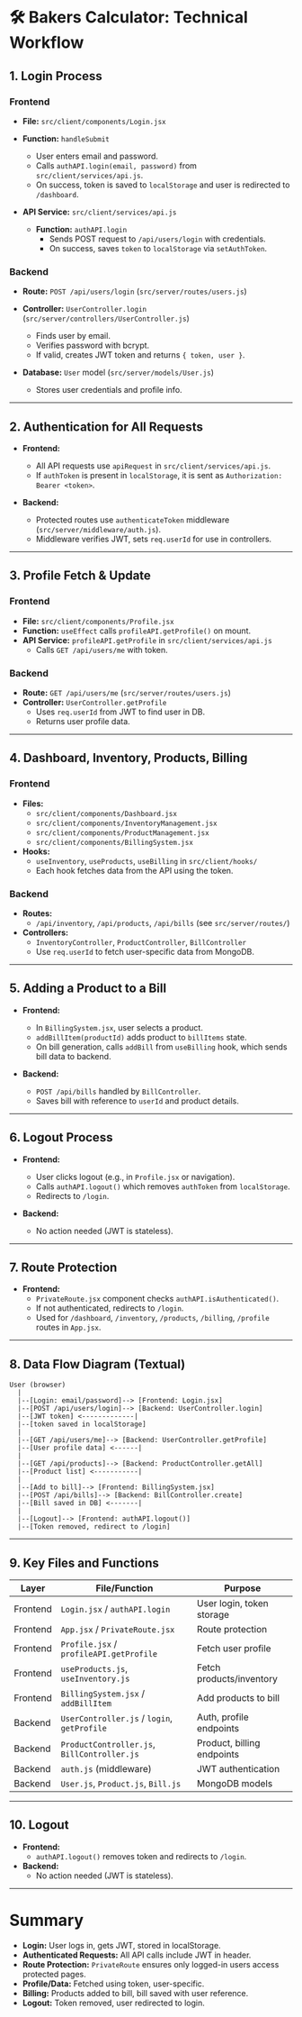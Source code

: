 # 🛠️ Bakers Calculator: Technical Workflow

## 1. Login Process

### Frontend
- **File:** `src/client/components/Login.jsx`
- **Function:** `handleSubmit`
  - User enters email and password.
  - Calls `authAPI.login(email, password)` from `src/client/services/api.js`.
  - On success, token is saved to `localStorage` and user is redirected to `/dashboard`.

- **API Service:** `src/client/services/api.js`
  - **Function:** `authAPI.login`
    - Sends POST request to `/api/users/login` with credentials.
    - On success, saves `token` to `localStorage` via `setAuthToken`.

### Backend
- **Route:** `POST /api/users/login` (`src/server/routes/users.js`)
- **Controller:** `UserController.login` (`src/server/controllers/UserController.js`)
  - Finds user by email.
  - Verifies password with bcrypt.
  - If valid, creates JWT token and returns `{ token, user }`.

- **Database:** `User` model (`src/server/models/User.js`)
  - Stores user credentials and profile info.

---

## 2. Authentication for All Requests

- **Frontend:**  
  - All API requests use `apiRequest` in `src/client/services/api.js`.
  - If `authToken` is present in `localStorage`, it is sent as `Authorization: Bearer <token>`.

- **Backend:**  
  - Protected routes use `authenticateToken` middleware (`src/server/middleware/auth.js`).
  - Middleware verifies JWT, sets `req.userId` for use in controllers.

---

## 3. Profile Fetch & Update

### Frontend
- **File:** `src/client/components/Profile.jsx`
- **Function:** `useEffect` calls `profileAPI.getProfile()` on mount.
- **API Service:** `profileAPI.getProfile` in `src/client/services/api.js`
  - Calls `GET /api/users/me` with token.

### Backend
- **Route:** `GET /api/users/me` (`src/server/routes/users.js`)
- **Controller:** `UserController.getProfile`
  - Uses `req.userId` from JWT to find user in DB.
  - Returns user profile data.

---

## 4. Dashboard, Inventory, Products, Billing

### Frontend
- **Files:**  
  - `src/client/components/Dashboard.jsx`
  - `src/client/components/InventoryManagement.jsx`
  - `src/client/components/ProductManagement.jsx`
  - `src/client/components/BillingSystem.jsx`
- **Hooks:**  
  - `useInventory`, `useProducts`, `useBilling` in `src/client/hooks/`
  - Each hook fetches data from the API using the token.

### Backend
- **Routes:**  
  - `/api/inventory`, `/api/products`, `/api/bills` (see `src/server/routes/`)
- **Controllers:**  
  - `InventoryController`, `ProductController`, `BillController`
  - Use `req.userId` to fetch user-specific data from MongoDB.

---

## 5. Adding a Product to a Bill

- **Frontend:**  
  - In `BillingSystem.jsx`, user selects a product.
  - `addBillItem(productId)` adds product to `billItems` state.
  - On bill generation, calls `addBill` from `useBilling` hook, which sends bill data to backend.

- **Backend:**  
  - `POST /api/bills` handled by `BillController`.
  - Saves bill with reference to `userId` and product details.

---

## 6. Logout Process

- **Frontend:**  
  - User clicks logout (e.g., in `Profile.jsx` or navigation).
  - Calls `authAPI.logout()` which removes `authToken` from `localStorage`.
  - Redirects to `/login`.

- **Backend:**  
  - No action needed (JWT is stateless).

---

## 7. Route Protection

- **Frontend:**  
  - `PrivateRoute.jsx` component checks `authAPI.isAuthenticated()`.
  - If not authenticated, redirects to `/login`.
  - Used for `/dashboard`, `/inventory`, `/products`, `/billing`, `/profile` routes in `App.jsx`.

---

## 8. Data Flow Diagram (Textual)

```
User (browser)
  |
  |--[Login: email/password]--> [Frontend: Login.jsx] 
  |--[POST /api/users/login]--> [Backend: UserController.login] 
  |--[JWT token] <-------------|
  |--[token saved in localStorage]
  |
  |--[GET /api/users/me]--> [Backend: UserController.getProfile] 
  |--[User profile data] <------|
  |
  |--[GET /api/products]--> [Backend: ProductController.getAll]
  |--[Product list] <-----------|
  |
  |--[Add to bill]--> [Frontend: BillingSystem.jsx]
  |--[POST /api/bills]--> [Backend: BillController.create]
  |--[Bill saved in DB] <-------|
  |
  |--[Logout]--> [Frontend: authAPI.logout()]
  |--[Token removed, redirect to /login]
```

---

## 9. Key Files and Functions

| Layer      | File/Function                                 | Purpose                                 |
|------------|----------------------------------------------|-----------------------------------------|
| Frontend   | `Login.jsx` / `authAPI.login`                | User login, token storage               |
| Frontend   | `App.jsx` / `PrivateRoute.jsx`               | Route protection                        |
| Frontend   | `Profile.jsx` / `profileAPI.getProfile`      | Fetch user profile                      |
| Frontend   | `useProducts.js`, `useInventory.js`          | Fetch products/inventory                |
| Frontend   | `BillingSystem.jsx` / `addBillItem`          | Add products to bill                    |
| Backend    | `UserController.js` / `login`, `getProfile`  | Auth, profile endpoints                 |
| Backend    | `ProductController.js`, `BillController.js`  | Product, billing endpoints              |
| Backend    | `auth.js` (middleware)                       | JWT authentication                      |
| Backend    | `User.js`, `Product.js`, `Bill.js`           | MongoDB models                          |

---

## 10. Logout

- **Frontend:**  
  - `authAPI.logout()` removes token and redirects to `/login`.
- **Backend:**  
  - No action needed (JWT is stateless).

---

# Summary

- **Login:** User logs in, gets JWT, stored in localStorage.
- **Authenticated Requests:** All API calls include JWT in header.
- **Route Protection:** `PrivateRoute` ensures only logged-in users access protected pages.
- **Profile/Data:** Fetched using token, user-specific.
- **Billing:** Products added to bill, bill saved with user reference.
- **Logout:** Token removed, user redirected to login. 